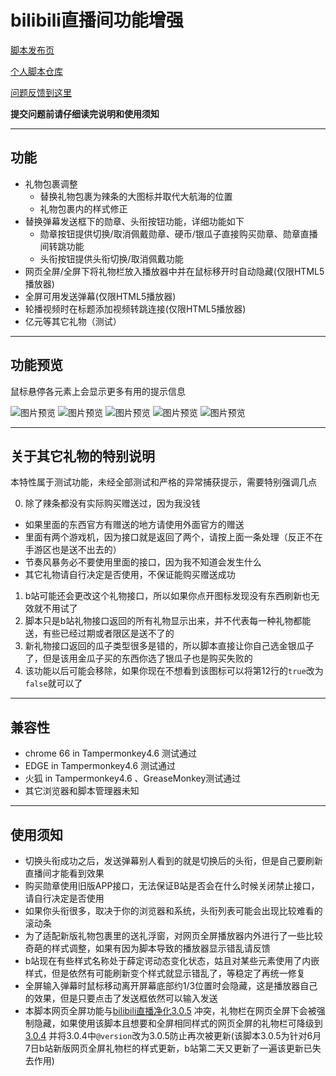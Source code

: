 bilibili直播间功能增强
=======================

[脚本发布页](https://greasyfork.org/zh-CN/scripts/368635)

[个人脚本仓库](https://github.com/indefined/UserScripts)

[问题反馈到这里](https://github.com/indefined/UserScripts/issues)

**提交问题前请仔细读完说明和使用须知**

-------------------------
## 功能

- 礼物包裹调整
  - 替换礼物包裹为辣条的大图标并取代大航海的位置
  - 礼物包裹内的样式修正
- 替换弹幕发送框下的勋章、头衔按钮功能，详细功能如下
  - 勋章按钮提供切换/取消佩戴勋章、硬币/银瓜子直接购买勋章、勋章直播间转跳功能
  - 头衔按钮提供头衔切换/取消佩戴功能
- 网页全屏/全屏下将礼物栏放入播放器中并在鼠标移开时自动隐藏(仅限HTML5播放器)
- 全屏可用发送弹幕(仅限HTML5播放器)
- 轮播视频时在标题添加视频转跳连接(仅限HTML5播放器)
- 亿元等其它礼物（测试）

-------------------------
## 功能预览

鼠标悬停各元素上会显示更多有用的提示信息

![图片预览](https://greasyfork.org/system/screenshots/screenshots/000/011/233/original/blivePlus.medal.png)
![图片预览](https://greasyfork.org/system/screenshots/screenshots/000/011/234/original/blivePlus.title.png)
![图片预览](https://greasyfork.org/system/screenshots/screenshots/000/011/399/original/blivePlus.giftPackage.jpg)
![图片预览](https://greasyfork.org/system/screenshots/screenshots/000/011/400/original/blivePlus.otherGift.jpg)
![图片预览](https://greasyfork.org/system/screenshots/screenshots/000/011/236/original/blivePlus.videoTitle.png)

-------------------------
## 关于其它礼物的特别说明

本特性属于测试功能，未经全部测试和严格的异常捕获提示，需要特别强调几点

0. 除了辣条都没有实际购买赠送过，因为我没钱
  - 如果里面的东西官方有赠送的地方请使用外面官方的赠送
  - 里面有两个游戏机，因为接口就是返回了两个，请按上面一条处理（反正不在手游区也是送不出去的）
  - 节奏风暴务必不要使用里面的接口，因为我不知道会发生什么
  - 其它礼物请自行决定是否使用，不保证能购买赠送成功
1. b站可能还会更改这个礼物接口，所以如果你点开图标发现没有东西刷新也无效就不用试了
2. 脚本只是b站礼物接口返回的所有礼物显示出来，并不代表每一种礼物都能送，有些已经过期或者限区是送不了的
3. 新礼物接口返回的瓜子类型很多是错的，所以脚本直接让你自己选金银瓜子了，但是该用金瓜子买的东西你选了银瓜子也是购买失败的
4. 该功能以后可能会移除，如果你现在不想看到该图标可以将第12行的`true`改为`false`就可以了

-------------------------
## 兼容性

- chrome 66 in Tampermonkey4.6 测试通过
- EDGE in Tampermonkey4.6 测试通过
- 火狐 in Tampermonkey4.6 、GreaseMonkey测试通过
- 其它浏览器和脚本管理器未知

-------------------------
## 使用须知

- 切换头衔成功之后，发送弹幕别人看到的就是切换后的头衔，但是自己要刷新直播间才能看到效果
- 购买勋章使用旧版APP接口，无法保证B站是否会在什么时候关闭禁止接口，请自行决定是否使用
- 如果你头衔很多，取决于你的浏览器和系统，头衔列表可能会出现比较难看的滚动条
- 为了适配新版礼物包裹里的送礼浮窗，对网页全屏播放器内外进行了一些比较奇葩的样式调整，如果有因为脚本导致的播放器显示错乱请反馈
- b站现在有些样式名称处于薛定谔动态变化状态，姑且对某些元素使用了内嵌样式，但是依然有可能刷新变个样式就显示错乱了，等稳定了再统一修复
- 全屏输入弹幕时鼠标移动离开屏幕底部约1/3位置时会隐藏，这是播放器自己的效果，但是只要点击了发送框依然可以输入发送
- 本脚本网页全屏功能与[bilibili直播净化3.0.5](https://greasyfork.org/zh-CN/scripts/21416?version=603765) 冲突，礼物栏在网页全屏下会被强制隐藏，如果使用该脚本且想要和全屏相同样式的网页全屏的礼物栏可降级到 [3.0.4](https://greasyfork.org/zh-CN/scripts/21416?version=257718) 并将3.0.4中`@version`改为3.0.5防止再次被更新(该脚本3.0.5为针对6月7日b站新版网页全屏礼物栏的样式更新，b站第二天又更新了一遍该更新已失去作用)